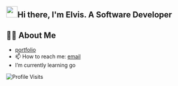 <!--
**blckfrost/blckfrost** is a ✨ _special_ ✨ repository because its `README.md` (this file) appears on your GitHub profile.

Here are some ideas to get you started:

- 🔭 I’m currently working on ...
- 🌱 I’m currently learning ...
- 👯 I’m looking to collaborate on ...
- 🤔 I’m looking for help with ...
- 💬 Ask me about ...
- 📫 How to reach me: ...
- 😄 Pronouns: ...
- ⚡ Fun fact: ...
-->
<h2>
  <img src="https://raw.githubusercontent.com/MartinHeinz/MartinHeinz/master/wave.gif" width="30px">Hi there, I'm Elvis. A Software Developer</h2>

## 🙋‍♂️ About Me

- [portfolio](https://delcodes.vercel.app)
- 📫 How to reach me: [email](mailto:delafiado@gmail.com)
- I’m currently learning go


![Profile Visits](https://img.shields.io/endpoint?url=https://yasinkalkan.com/api/githubvisitorstats/track/?user=blckfrost)
